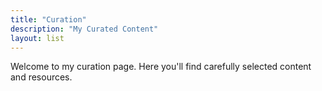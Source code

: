```yaml
---
title: "Curation"
description: "My Curated Content"
layout: list
---
```


Welcome to my curation page. Here you'll find carefully selected content and resources.

